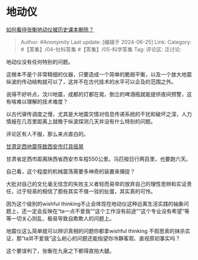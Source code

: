 # 地动仪
[如何看待张衡地动仪被历史课本删除？](https://www.zhihu.com/question/297772806/answer/3541223431)

> Author: #Anonymity
> Last update: [编辑于 2024-06-25]
> Link:
> Category: #【答集】/04-社科答集 #【答集】/05-科学答集 
> Tag: 
> 评论区:
> 泛讨论:

地动仪没有任何特别的问题。

这根本不是个非常精细的仪器，只要造成一个简单的脆弱平衡，以及一个放大地震纵波的传动结构就可以了，这并不在古代技术的水平可以企及的范围之外。

说得不好听点，汶川地震，成都的灯都在晃，倒立的啤酒瓶就能提供夜间预警，这有啥难以理解的技术难度？

以古代驿传调度之慢，尤其是大地震灾情对信息传递系统的干扰和破坏之深，人力情报在几百里距离上就晚于纵波探测几天并没有什么特别的问题。

评论区有人不服，那么来点直白的。

[甘肃定西地震导致西安市灯具摇晃](https://link.zhihu.com/?target=http%3A//3g.tv.sohu.com/v58490291.shtml%3Fchanneled%3D1211020100%26aid%3D5626161)

甘肃省定西市距离陕西省西安市车程550公里。马匹按日行两百里，也要跑六天。

自己看，这个程度的机械震荡需要多神奇的装置来捕捉？

大批对自己的文化毫无信念的失败主义者轻而易举的放弃自己的理性思辨和实证责任，过于轻易的相信了那些其实不值一驳的扯蛋，其实真的可怜。

因为这个级别的wishful thinking不止会体现在地动仪这种远离生活实践的抽象问题上，还一定会反映在“ta一点不爱我”“这个工作没有前途”“这个专业没有希望”等等一切关心则乱、极易导致自欺欺人的问题上。

地震仪这么简单就可以辨识真相的问题你都拿wishful thinking 不假思索的抹杀实证，那“ta并不爱我”这么剜心的问题还能指望你冷静客观、直视原初事实吗？

这个要误判了，张衡在九泉之下都得直拍大腿。